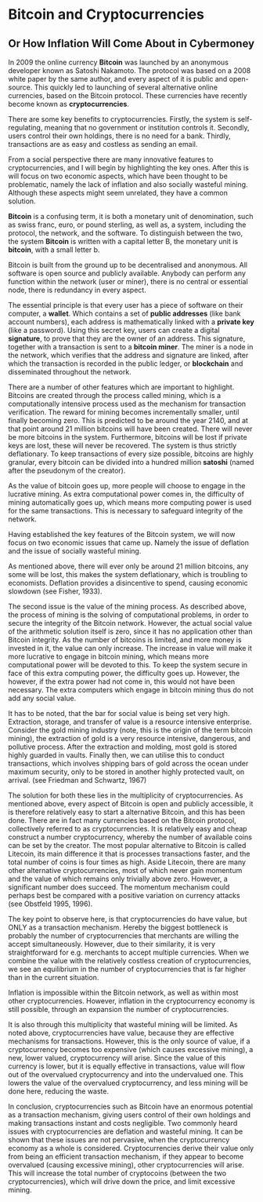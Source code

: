 Bitcoin and Cryptocurrencies
=============================================================
Or How Inflation Will Come About in Cybermoney
-------------------------------------------------------------

In 2009 the online currency **Bitcoin** was launched by an anonymous developer known as Satoshi Nakamoto.
The protocol was based on a 2008 white paper by the same author, and every aspect of it is public and open-source.
This quickly led to launching of several alternative online currencies, based on the Bitcoin protocol.
These currencies have recently become known as **cryptocurrencies**.

There are some key benefits to cryptocurrencies.
Firstly, the system is self-regulating, meaning that no government or institution controls it.
Secondly, users control their own holdings, there is no need for a bank.
Thirdly, transactions are as easy and costless as sending an email.

From a social perspective there are many innovative features to cryptocurrencies,
and I will begin by highlighting the key ones.
After this is will focus on two economic aspects, which have been thought to be problematic,
namely the lack of inflation and also socially wasteful mining.
Although these aspects might seem unrelated, they have a common solution.

**Bitcoin** is a confusing term, it is both a monetary unit of denomination,
such as swiss franc, euro, or pound sterling,
as well as, a system, including the protocol, the network, and the software.
To distinguish between the two, the system **Bitcoin** is written with a capital letter B,
the monetary unit is **bitcoin**, with a small letter b.

Bitcoin is built from the ground up to be decentralised and anonymous.
All software is open source and publicly available.
Anybody can perform any function within the network (user or miner),
there is no central or essential node,
there is redundancy in every aspect.

The essential principle is that every user has a piece of software on their computer, a **wallet**.
Which contains a set of **public addresses** (like bank account numbers),
each address is mathematically linked with a **private key** (like a password).
Using this secret key, users can create a digital **signature**,
to prove that they are the owner of an address.
This signature, together with a transaction is sent to a **bitcoin miner**.
The miner is a node in the network,
which verifies that the address and signature are linked,
after which the transaction is recorded in the public ledger,
or **blockchain** and disseminated throughout the network.

There are a number of other features which are important to highlight.
Bitcoins are created through the process called mining,
which is a computationally intensive process used as the mechanism for transaction verification.
The reward for mining becomes incrementally smaller, until finally becoming zero.
This is predicted to be around the year 2140, and at that point around 21 million bitcoins will have been created.
There will never be more bitcoins in the system.
Furthermore, bitcoins will be lost if private keys are lost, these will never be recovered.
The system is thus strictly deflationary.
To keep transactions of every size possible, bitcoins are highly granular,
every bitcoin can be divided into a hundred million **satoshi** (named after the pseudonym of the creator).

As the value of bitcoin goes up, more people will choose to engage in the lucrative mining.
As extra computational power comes in, the difficulty of mining automatically goes up,
which means more computing power is used for the same transactions.
This is necessary to safeguard integrity of the network.

Having established the key features of the Bitcoin system,
we will now focus on two economic issues that came up.
Namely the issue of deflation and the issue of socially wasteful mining.

As mentioned above, there will ever only be around 21 million bitcoins, any some will be lost,
this makes the system deflationary, which is troubling to economists.
Deflation provides a disincentive to spend, causing economic slowdown (see Fisher, 1933). 

The second issue is the value of the mining process.
As described above, the process of mining is the solving of computational problems,
in order to secure the integrity of the Bitcoin network.
However, the actual social value of the arithmetic solution itself is zero, since it has no application other than Bitcoin integrity.
As the number of bitcoins is limited, and more money is invested in it, the value can only increase.
The increase in value will make it more lucrative to engage in bitcoin mining,
which means more computational power will be devoted to this.
To keep the system secure in face of this extra computing power, the difficulty goes up.
However, the however, if the extra power had not come in, this would not have been necessary.
The extra computers which engage in bitcoin mining thus do not add any social value.

It has to be noted, that the bar for social value is being set very high.
Extraction, storage, and transfer of value is a resource intensive enterprise.
Consider the gold mining industry (note, this is the origin of the term bitcoin mining),
the extraction of gold is a very resource intensive, dangerous, and pollutive process.
After the extraction and molding, most gold is stored highly guarded in vaults.
Finally then, we can utilise this to conduct transactions,
which involves shipping bars of gold across the ocean under maximum security,
only to be stored in another highly protected vault, on arrival. (see Friedman and Schwartz, 1967)

The solution for both these lies in the multiplicity of cryptocurrencies.
As mentioned above, every aspect of Bitcoin is open and publicly accessible,
it is therefore relatively easy to start a alternative Bitcoin, and this has been done.
There are in fact many currencies based on the Bitcoin protocol, collectively referred to as
cryptocurrencies.
It is relatively easy and cheap construct a number cryptocurrency, whereby the number of available coins can be set by the creator.
The most popular alternative to Bitcoin is called Litecoin, its main difference it that is processes transactions faster, and the total number of coins is four times as high.
Aside Litecoin, there are many other alternative cryptocurrencies,
most of which never gain momentum and the value of which remains only trivially above zero.
However, a significant number does succeed.
The momentum mechanism could perhaps best be compared with a positive variation on currency attacks (see Obstfeld 1995, 1996).

The key point to observe here, is that cryptocurrencies do have value, but ONLY as a transaction mechanism.
Hereby the biggest bottleneck is probably the number of cryptocurrencies that merchants are willing the accept simultaneously.
However, due to their similarity, it is very straightforward for e.g. merchants to accept multiple currencies.
When we combine the value with the relatively costless creation of cryptocurrencies,
we see an equilibrium in the number of cryptocurrencies that is far higher than in the current situation.

Inflation is impossible within the Bitcoin network, as well as within most other cryptocurrencies.
However, inflation in the cryptocurrency economy is still possible, through an expansion the number of cryptocurrencies.

It is also through this multiplicity that wasteful mining will be limited.
As noted above, cryptocurrencies have value, because they are effective mechanisms for transactions.
However, this is the only source of value, if a cryptocurrency becomes too expensive (which causes excessive mining), 
a new, lower valued, cryptocurrency will arise.
Since the value of this currency is lower, but it is equally effective in transactions, value will flow out of the overvalued cryptocurrency and into the undervalued one.
This lowers the value of the overvalued cryptocurrency, and less mining will be done here, reducing the waste.

In conclusion, cryptocurrencies such as Bitcoin have an enormous potential as a transaction mechanism,
giving users control of their own holdings and making transactions instant and costs negligible.
Two commonly heard issues with cryptocurrencies are deflation and wasteful mining.
It can be shown that these issues are not pervasive,
when the cryptocurrency economy as a whole is considered.
Cryptocurrencies derive their value only from being an efficient transaction mechanism,
if they appear to become overvalued (causing excessive mining), other cryptocurrencies will arise.
This will increase the total number of cryptocoins (between the two cryptocurrencies),
which will drive down the price, and limit excessive mining.
